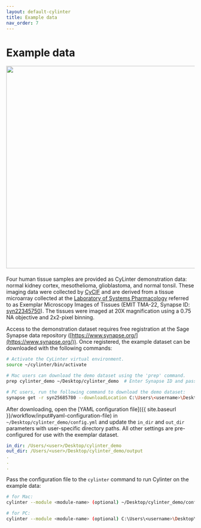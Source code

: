```yaml
---
layout: default-cylinter
title: Example data
nav_order: 7
---
```


# Example data

<img align="right" src="{{ site.baseurl }}/assets/images/cores.png" width="540" style="padding-left: 30px; padding-bottom: 20px;"> Four human tissue samples are provided as CyLinter demonstration data: normal kidney cortex, mesothelioma, glioblastoma, and normal tonsil. These imaging data were collected by [CyCIF](https://www.cycif.org/) and are derived from a tissue microarray collected at the [Laboratory of Systems Pharmacology](https://hits.harvard.edu/the-program/laboratory-of-systems-pharmacology/about/) referred to as Exemplar Microscopy Images of Tissues (EMIT TMA-22, Synapse ID: [syn22345750](https://www.synapse.org/#!Synapse:syn22345750)). The tissues were imaged at 20X magnification using a 0.75 NA objective and 2x2-pixel binning.

Access to the demonstration dataset requires free registration at the Sage Synapse data repository ([https://www.synapse.org/](https://www.synapse.org/)). Once registered, the example dataset can be downloaded with the following commands:

``` bash
# Activate the CyLinter virtual environment.
source ~/cylinter/bin/activate

# Mac users can download the demo dataset using the 'prep' command.
prep cylinter_demo ~/Desktop/cylinter_demo  # Enter Synapse ID and password when prompted.

# PC users, run the following command to download the demo dataset:  
synapse get -r syn25685780 --downloadLocation C:\Users\<username>\Desktop\cylinter_demo --multiThreaded
```

After downloading, open the [YAML configuration file]({{ site.baseurl }}/workflow/input#yaml-configuration-file) in `~/Desktop/cylinter_demo/config.yml` and update the `in_dir` and `out_dir` parameters with user-specific directory paths. All other settings are pre-configured for use with the exemplar dataset.

```yaml
in_dir: /Users/<user>/Desktop/cylinter_demo
out_dir: /Users/<user>/Desktop/cylinter_demo/output
.
.
.
```

Pass the configuration file to the `cylinter` command to run Cylinter on the example data:

``` bash
# for Mac:
cylinter --module <module-name> (optional) ~/Desktop/cylinter_demo/config.yml  

# for PC:
cylinter --module <module-name> (optional) C:\Users\<username>\Desktop\cylinter_demo\config.yml
```
